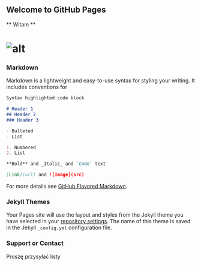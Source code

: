 ## Welcome to GitHub Pages

** Witam **
# ![alt](https://ocdn.eu/pulscms-transforms/1/El9k9kpTURBXy9mOTk1NzZhNTY3YjhlYjljZWQ3MDcxMGJjNWEzZTZhNy5qcGeTlQMAFs0C1M0Bl5MFzQMUzQG8kwmmMDZjMDIzBoGhMAU/gettyimages-954867550.webp)


### Markdown

Markdown is a lightweight and easy-to-use syntax for styling your writing. It includes conventions for

```markdown
Syntax highlighted code block

# Header 1
## Header 2
### Header 3

- Bulleted
- List

1. Numbered
2. List

**Bold** and _Italic_ and `Code` text

[Link](url) and ![Image](src)
```

For more details see [GitHub Flavored Markdown](https://guides.github.com/features/mastering-markdown/).

### Jekyll Themes

Your Pages site will use the layout and styles from the Jekyll theme you have selected in your [repository settings](https://github.com/R4falek/R4falek/settings). The name of this theme is saved in the Jekyll `_config.yml` configuration file.

### Support or Contact

Proszę przysyłać listy
